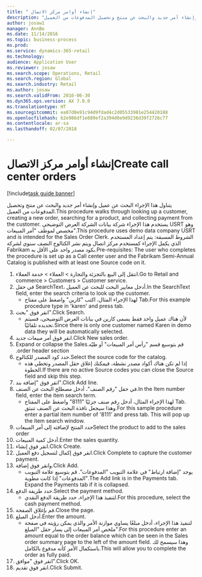 ```yaml
--- 
title: " إنشاء أوامر مركز الاتصال"
description: "يتناول هذا الإجراء البحث عن عميل وإنشاء أمر جديد والبحث عن منتج وتحصيل المدفوعات من العميل."
author: josaw1
manager: AnnBe
ms.date: 11/14/2016
ms.topic: business-process
ms.prod: 
ms.service: dynamics-365-retail
ms.technology: 
audience: Application User
ms.reviewer: josaw
ms.search.scope: Operations, Retail
ms.search.region: Global
ms.search.industry: Retail
ms.author: josaw
ms.search.validFrom: 2016-06-30
ms.dyn365.ops.version: AX 7.0.0
ms.translationtype: HT
ms.sourcegitcommit: ea07d8e91c94d9fdad4c2d05533981e254420188
ms.openlocfilehash: b2e986df1e089ef2a394d0e9d9236d39f2726c77
ms.contentlocale: ar-sa
ms.lasthandoff: 02/07/2018

---
```

# <a name="create-call-center-orders"></a><span data-ttu-id="75298-103"> إنشاء أوامر مركز الاتصال</span><span class="sxs-lookup"><span data-stu-id="75298-103">Create call center orders</span></span>

[!include[task guide banner](../includes/task-guide-banner.md)]

<span data-ttu-id="75298-104">يتناول هذا الإجراء البحث عن عميل وإنشاء أمر جديد والبحث عن منتج وتحصيل المدفوعات من العميل.</span><span class="sxs-lookup"><span data-stu-id="75298-104">This procedure walks through looking up a customer, creating a new order, searching for a product, and collecting payment from the customer.</span></span> <span data-ttu-id="75298-105">يستخدم هذا الإجراء شركة بيانات الشركة العرض التوضيحي USRT وهو مخصص لموظف "أمر المبيعات".</span><span class="sxs-lookup"><span data-stu-id="75298-105">This procedure uses demo data company USRT and is intended for the Sales Order Clerk.</span></span> <span data-ttu-id="75298-106">الشروط المسبقة: يتم إعداد المستخدم الذي يكمل الإجراء كمستخدم مركز اتصال ويتم نشر الكتالوج النصف سنوي لشركة Fabrikam بكود مصدر واحد على الأقل به.</span><span class="sxs-lookup"><span data-stu-id="75298-106">Pre-requisites:  The user who completes the procedure is set up as a Call center user and the Fabrikam Semi-Annual Catalog is published with at least one Source code on it.</span></span>

1. <span data-ttu-id="75298-107">انتقل إلى البيع بالتجزئة والتجارة > العملاء > خدمة العملاء.</span><span class="sxs-lookup"><span data-stu-id="75298-107">Go to Retail and commerce > Customers > Customer service.</span></span>
2. <span data-ttu-id="75298-108">في حقل SearchText، أدخل معايير البحث للبحث عن العميل.</span><span class="sxs-lookup"><span data-stu-id="75298-108">In the SearchText field, enter the search criteria to look up the customer.</span></span>
    * <span data-ttu-id="75298-109">لهذا الإجراء المثال، اكتب "كارين" واضغط على مفتاح Tab.</span><span class="sxs-lookup"><span data-stu-id="75298-109">For this example procedure type in 'karen' and press tab.</span></span>  
3. <span data-ttu-id="75298-110">انقر فوق "بحث".</span><span class="sxs-lookup"><span data-stu-id="75298-110">Click Search.</span></span>
    * <span data-ttu-id="75298-111">لأن هناك عميل واحد فقط يسمى كارين في بيانات العرض التوضيحي، فسيتم تحديده تلقائيًا.</span><span class="sxs-lookup"><span data-stu-id="75298-111">Since there is only one customer named Karen in demo data they will be automatically selected.</span></span>  
4. <span data-ttu-id="75298-112">انقر فوق أمر مبيعات جديد.</span><span class="sxs-lookup"><span data-stu-id="75298-112">Click New sales order.</span></span>
5. <span data-ttu-id="75298-113">‏‫قم بتوسيع قسم "‏‫رأس أمر المبيعات‬" أو طيّه.</span><span class="sxs-lookup"><span data-stu-id="75298-113">Expand or collapse the Sales order header section.</span></span>
6. <span data-ttu-id="75298-114">حدد كود المصدر للكتالوج.</span><span class="sxs-lookup"><span data-stu-id="75298-114">Select the source code for the catalog.</span></span>
    * <span data-ttu-id="75298-115">إذا لم تكن هناك أكواد مصدر نشطة، فيمكنك إغلاق حقل المصدر وتخطي هذه الخطوة.</span><span class="sxs-lookup"><span data-stu-id="75298-115">If there are no active Source codes you can close the Source field and skip this step.</span></span>  
7. <span data-ttu-id="75298-116">انقر فوق "إضافة بند".</span><span class="sxs-lookup"><span data-stu-id="75298-116">Click Add line.</span></span>
8. <span data-ttu-id="75298-117">في حقل "رقم الصنف"، أدخل مصطلح البحث عن الصنف.</span><span class="sxs-lookup"><span data-stu-id="75298-117">In the Item number field, enter the item search term.</span></span>
    * <span data-ttu-id="75298-118">لهذا الإجراء المثال، أدخل رقم صنف جزئيًا "8111" واضغط على المفتاح Tab. وهذا سيجعل نافذة البحث عن الصنف تنبثق.</span><span class="sxs-lookup"><span data-stu-id="75298-118">For this sample procedure enter a partial item number of '8111' and press tab. This will pop up the item search window.</span></span>  
9. <span data-ttu-id="75298-119">حدد المنتج لإضافته إلى أمر المبيعات</span><span class="sxs-lookup"><span data-stu-id="75298-119">Select the product to add to the sales order</span></span>
10. <span data-ttu-id="75298-120">أدخل كمية المبيعات.</span><span class="sxs-lookup"><span data-stu-id="75298-120">Enter the sales quantity.</span></span>
11. <span data-ttu-id="75298-121">انقر فوق إنشاء.</span><span class="sxs-lookup"><span data-stu-id="75298-121">Click Create.</span></span>
12. <span data-ttu-id="75298-122">انقر فوق إكمال لتسجيل دفع العميل.</span><span class="sxs-lookup"><span data-stu-id="75298-122">Click Complete to capture the customer payment.</span></span>
13. <span data-ttu-id="75298-123">وانقر فوق إضافة.</span><span class="sxs-lookup"><span data-stu-id="75298-123">Click Add.</span></span>
    * <span data-ttu-id="75298-124">يوجد "إضافة ارتباط" في علامة التبويب "المدفوعات". قم بتوسيع علامة التبويب "المدفوعات" إذا كانت مطوية.</span><span class="sxs-lookup"><span data-stu-id="75298-124">The Add link is in the Payments tab. Expand the Payments tab if it is collapsed.</span></span>  
14. <span data-ttu-id="75298-125">حدد طريقة الدفع.</span><span class="sxs-lookup"><span data-stu-id="75298-125">Select the payment method.</span></span>
    * <span data-ttu-id="75298-126">لتنفيذ هذا الإجراء، حدد طريقة الدفع النقدي.</span><span class="sxs-lookup"><span data-stu-id="75298-126">For this procedure, select the cash payment method.</span></span>  
15. <span data-ttu-id="75298-127">قم بإغلاق الصفحة.</span><span class="sxs-lookup"><span data-stu-id="75298-127">Close the page.</span></span>
16. <span data-ttu-id="75298-128">أدخل المبلغ.</span><span class="sxs-lookup"><span data-stu-id="75298-128">Enter the amount.</span></span>
    * <span data-ttu-id="75298-129">لتنفيذ هذا الإجراء، أدخل مبلغًا يساوي موازنة الأمر والذي يمكن رؤيته في صفحة ملخص أمر المبيعات إلى يسار حقل "المبلغ".</span><span class="sxs-lookup"><span data-stu-id="75298-129">For this procedure enter an amount equal to the order balance which can be seen in the Sales order summary page to the left of the amount field.</span></span> <span data-ttu-id="75298-130">وهذا سيسمح لك باستكمال الأمر كأنه مدفوع بالكامل.</span><span class="sxs-lookup"><span data-stu-id="75298-130">This will allow you to complete the order as fully paid.</span></span>  
17. <span data-ttu-id="75298-131">انقر فوق "موافق".</span><span class="sxs-lookup"><span data-stu-id="75298-131">Click OK.</span></span>
18. <span data-ttu-id="75298-132">انقر فوق تقديم.</span><span class="sxs-lookup"><span data-stu-id="75298-132">Click Submit.</span></span>


